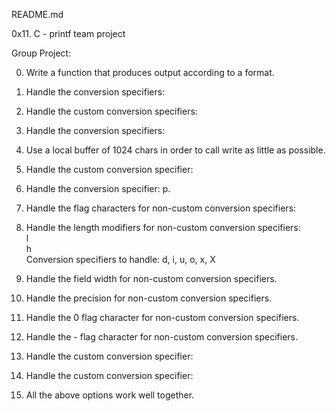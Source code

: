 README.md

0x11. C - printf team project

Group Project:                                                                      
                                                                                    
  
0. Write a function that produces output according to a format.                                                                                                          
1. Handle the  conversion specifiers:

2. Handle the  custom conversion specifiers:                                  
                                                                                    
3. Handle the  conversion specifiers:                                         
                                                                                    
4. Use a local buffer of 1024 chars in order to call write as little as possible.      
                                                                                
5. Handle the  custom conversion specifier:                                   
                                                                                    
6. Handle the  conversion specifier: p.                                       
                                                                                    
7. Handle the  flag characters for non-custom conversion specifiers:          
                                                                                    
8. Handle the  length modifiers for non-custom conversion specifiers:                                                                                 
l                                                                                   
h                                                                                   
Conversion specifiers to handle: d, i, u, o, x, X                                   
                                                                                    
9. Handle the field width for non-custom conversion specifiers.                        
                                                                                    
10. Handle the precision for non-custom conversion specifiers.                          
                                                                                    
11. Handle the 0 flag character for non-custom conversion specifiers.                   
                                                                                    
12. Handle the - flag character for non-custom conversion specifiers.                   
                                                                                    
13. Handle the  custom conversion specifier:                                   
                                                                                    
14. Handle the  custom conversion specifier:                                   
                                                                                    
15. All the above options work well together. 

